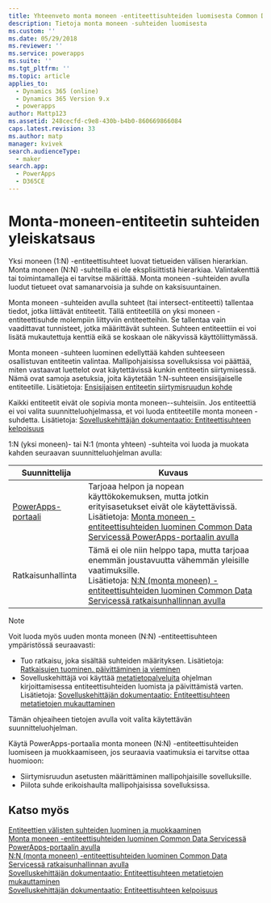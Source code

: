 ```yaml
---
title: Yhteenveto monta moneen -entiteettisuhteiden luomisesta Common Data Servicessä | MicrosoftDocs
description: Tietoja monta moneen -suhteiden luomisesta
ms.custom: ''
ms.date: 05/29/2018
ms.reviewer: ''
ms.service: powerapps
ms.suite: ''
ms.tgt_pltfrm: ''
ms.topic: article
applies_to:
  - Dynamics 365 (online)
  - Dynamics 365 Version 9.x
  - powerapps
author: Mattp123
ms.assetid: 248cecfd-c9e8-430b-b4b0-860669866084
caps.latest.revision: 33
ms.author: matp
manager: kvivek
search.audienceType:
  - maker
search.app:
  - PowerApps
  - D365CE
---
```

# <a name="create-many-to-many-entity-relationships-overview"></a>Monta-moneen-entiteetin suhteiden yleiskatsaus

Yksi moneen (1:N) -entiteettisuhteet luovat tietueiden välisen hierarkian. Monta moneen (N:N) -suhteilla ei ole eksplisiittistä hierarkiaa. Valintakenttiä tai toimintamalleja ei tarvitse määrittää. Monta moneen -suhteiden avulla luodut tietueet ovat samanarvoisia ja suhde on kaksisuuntainen.  
  
Monta moneen -suhteiden avulla suhteet (tai intersect-entiteetti) tallentaa tiedot, jotka liittävät entiteetit. Tällä entiteetillä on yksi moneen -entiteettisuhde molempiin liittyviin entiteetteihin. Se tallentaa vain vaadittavat tunnisteet, jotka määrittävät suhteen. Suhteen entiteettiin ei voi lisätä mukautettuja kenttiä eikä se koskaan ole näkyvissä käyttöliittymässä. 
  
Monta moneen -suhteen luominen edellyttää kahden suhteeseen osallistuvan entiteetin valintaa. Mallipohjaisissa sovelluksissa voi päättää, miten vastaavat luettelot ovat käytettävissä kunkin entiteetin siirtymisessä. Nämä ovat samoja asetuksia, joita käytetään 1:N-suhteen ensisijaiselle entiteetille. Lisätietoja: [Ensisijaisen entiteetin siirtymisruudun kohde](create-edit-1n-relationships-solution-explorer.md#navigation-pane-item-for-primary-entity)
  
Kaikki entiteetit eivät ole sopivia monta moneen--suhteisiin. Jos entiteettiä ei voi valita suunnitteluohjelmassa, et voi luoda entiteetille monta moneen -suhdetta. Lisätietoja: [Sovelluskehittäjän dokumentaatio: Entiteettisuhteen kelpoisuus](https://docs.microsoft.com/dynamics365/customer-engagement/developer/entity-relationship-eligibility)

1:N (yksi moneen)- tai N:1 (monta yhteen) -suhteita voi luoda ja muokata kahden seuraavan suunnitteluohjelman avulla:

|Suunnittelija| Kuvaus|
|--|--|
|[PowerApps-portaali](https://web.powerapps.com/?utm_source=padocs&utm_medium=linkinadoc&utm_campaign=referralsfromdoc)|Tarjoaa helpon ja nopean käyttökokemuksen, mutta jotkin erityisasetukset eivät ole käytettävissä.<br />Lisätietoja: [Monta moneen -entiteettisuhteiden luominen Common Data Servicessä PowerApps-portaalin avulla](create-edit-nn-relationships-portal.md)|
|Ratkaisunhallinta|Tämä ei ole niin helppo tapa, mutta tarjoaa enemmän joustavuutta vähemmän yleisille vaatimuksille.<br />Lisätietoja: [N:N (monta moneen) -entiteettisuhteiden luominen Common Data Servicessä ratkaisunhallinnan avulla](create-edit-nn-relationships-solution-explorer.md) |

> [!NOTE]
> Voit luoda myös uuden monta moneen (N:N) -entiteettisuhteen ympäristössä seuraavasti:
> - Tuo ratkaisu, joka sisältää suhteiden määrityksen. Lisätietoja: [Ratkaisujen tuominen. päivittäminen ja vieminen](import-update-export-solutions.md)
> - Sovelluskehittäjä voi käyttää [metatietopalveluita](../../developer/common-data-service/metadata-services.md) ohjelman kirjoittamisessa entiteettisuhteiden luomista ja päivittämistä varten. Lisätietoja: [Sovelluskehittäjän dokumentaatio: Entiteettisuhteen metatietojen mukauttaminen](https://docs.microsoft.com/dynamics365/customer-engagement/developer/customize-entity-relationship-metadata)

Tämän ohjeaiheen tietojen avulla voit valita käytettävän suunnitteluohjelman. 

Käytä PowerApps-portaalia monta moneen (N:N) -entiteettisuhteiden luomiseen ja muokkaamiseen, jos seuraavia vaatimuksia ei tarvitse ottaa huomioon:

- Siirtymisruudun asetusten määrittäminen mallipohjaisille sovelluksille.
- Piilota suhde erikoishaulta mallipohjaisissa sovelluksissa.

## <a name="see-also"></a>Katso myös

[Entiteettien välisten suhteiden luominen ja muokkaaminen](create-edit-entity-relationships.md)<br />
[Monta moneen -entiteettisuhteiden luominen Common Data Servicessä PowerApps-portaalin avulla](create-edit-nn-relationships-portal.md)<br />
[N:N (monta moneen) -entiteettisuhteiden luominen Common Data Servicessä ratkaisunhallinnan avulla](create-edit-nn-relationships-solution-explorer.md)<br />
[Sovelluskehittäjän dokumentaatio: Entiteettisuhteen metatietojen mukauttaminen](https://docs.microsoft.com/dynamics365/customer-engagement/developer/customize-entity-relationship-metadata)<br />
[Sovelluskehittäjän dokumentaatio: Entiteettisuhteen kelpoisuus](https://docs.microsoft.com/dynamics365/customer-engagement/developer/entity-relationship-eligibility)
